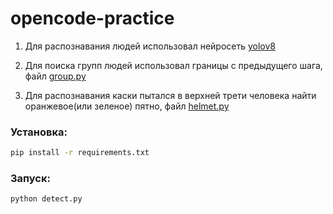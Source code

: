 # opencode-practice

1. Для распознавания людей использовал нейросеть [yolov8](https://github.com/ultralytics/ultralytics)

2. Для поиска групп людей использовал границы с предыдущего шага, файл [group.py](./group.py)

3. Для распознавания каски пытался в верхней трети человека найти оранжевое(или зеленое) пятно, файл [helmet.py](./helmet.py)

### Установка:

```sh
pip install -r requirements.txt
```

### Запуск:

```sh
python detect.py
```
